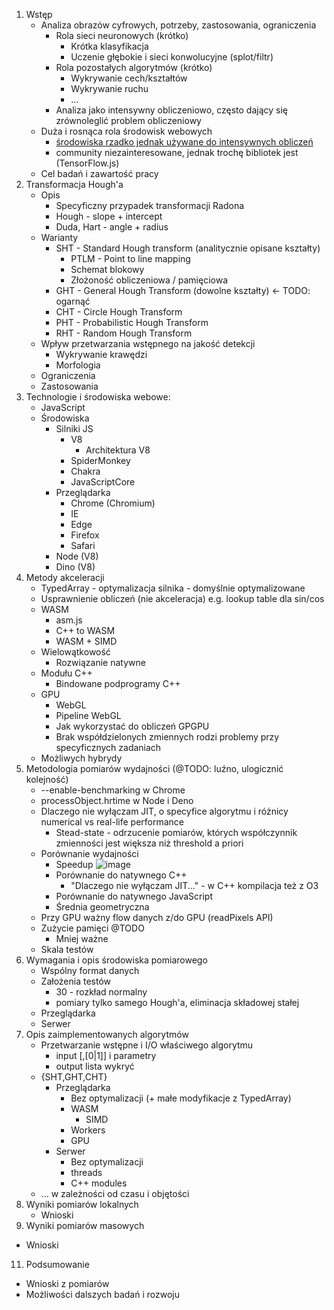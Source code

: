 1. Wstęp
   * Analiza obrazów cyfrowych, potrzeby, zastosowania, ograniczenia
     * Rola sieci neuronowych (krótko)
       * Krótka klasyfikacja
       * Uczenie głębokie i sieci konwolucyjne (splot/filtr)
     * Rola pozostałych algorytmów (krótko)
       * Wykrywanie cech/kształtów
       * Wykrywanie ruchu
       * ...
     * Analiza jako intensywny obliczeniowo, często dający się zrównoleglić problem obliczeniowy
   * Duża i rosnąca rola środowisk webowych
     * [środowiska rzadko jednak używane do intensywnych obliczeń](https://stackoverflow.com/questions/31412537/numpy-like-package-for-node)
     * community niezainteresowane, jednak trochę bibliotek jest (TensorFlow.js)
   * Cel badań i zawartość pracy
2. Transformacja Hough'a
   * Opis
     * Specyficzny przypadek transformacji Radona
     * Hough - slope + intercept
     * Duda, Hart - angle + radius
   * Warianty
     * SHT - Standard Hough transform (analitycznie opisane kształty)
       * PTLM - Point to line mapping
       * Schemat blokowy
       * Złożoność obliczeniowa / pamięciowa
     * GHT - General Hough Transform (dowolne kształty) <- TODO: ogarnąć
     * CHT - Circle Hough Transform
     * PHT - Probabilistic Hough Transform
     * RHT - Random Hough Transform
   * Wpływ przetwarzania wstępnego na jakość detekcji
     * Wykrywanie krawędzi
     * Morfologia
   * Ograniczenia
   * Zastosowania
3. Technologie i środowiska webowe:
   * JavaScript
   * Środowiska
     * Silniki JS
       * V8
         * Architektura V8
       * SpiderMonkey
       * Chakra
       * JavaScriptCore
     * Przeglądarka
       * Chrome (Chromium)
       * IE
       * Edge
       * Firefox
       * Safari
     * Node (V8)
     * Dino (V8)
4. Metody akceleracji
   * TypedArray - optymalizacja silnika - domyślnie optymalizowane
   * Usprawnienie obliczeń (nie akceleracja) e.g. lookup table dla sin/cos
   * WASM
     * asm.js
     * C++ to WASM
     * WASM + SIMD
   * Wielowątkowość
     * Rozwiązanie natywne
   * Modułu C++
     * Bindowane podprogramy C++
   * GPU
     * WebGL
     * Pipeline WebGL
     * Jak wykorzystać do obliczeń GPGPU
     * Brak współdzielonych zmiennych rodzi problemy przy specyficznych zadaniach
   * Możliwych hybrydy
5. Metodologia pomiarów wydajności (@TODO: luźno, ulogicznić kolejność)
    * --enable-benchmarking w Chrome
    * processObject.hrtime w Node i Deno
    * Dlaczego nie wyłączam JIT, o specyfice algorytmu i różnicy numerical vs real-life performance
      * Stead-state - odrzucenie pomiarów, których współczynnik zmienności jest większa niż threshold a priori
    * Porównanie wydajności
      * Speedup
    ![image](https://user-images.githubusercontent.com/28621467/132757249-4b59fe1a-827b-4d22-aed8-8b44b5108d78.png)
      * Porównanie do natywnego C++
        * "Dlaczego nie wyłączam JIT..." - w C++ kompilacja też z O3
      * Porównanie do natywnego JavaScript 
      * Średnia geometryczna
    * Przy GPU ważny flow danych z/do GPU (readPixels API)
    * Zużycie pamięci @TODO
      * Mniej ważne
    * Skala testów
6. Wymagania i opis środowiska pomiarowego
   * Wspólny format danych
   * Założenia testów
     * 30 - rozkład normalny
     * pomiary tylko samego Hough'a, eliminacja składowej stałej
   * Przeglądarka
   * Serwer
7. Opis zaimplementowanych algorytmów
   * Przetwarzanie wstępne i I/O właściwego algorytmu 
     * input [,[0|1]] i parametry
     * output lista wykryć
   * {SHT,GHT,CHT}
     * Przeglądarka
       * Bez optymalizacji (+ małe modyfikacje z TypedArray)
       * WASM
         * SIMD
       * Workers
       * GPU
     * Serwer
       * Bez optymalizacji
       * threads
       * C++ modules
   * ... w zależności od czasu i objętości
9. Wyniki pomiarów lokalnych
   * Wnioski
10. Wyniki pomiarów masowych
   * Wnioski
11. Podsumowanie
   * Wnioski z pomiarów
   * Możliwości dalszych badań i rozwoju